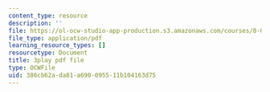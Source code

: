 ```yaml
---
content_type: resource
description: ''
file: https://ol-ocw-studio-app-production.s3.amazonaws.com/courses/8-01sc-classical-mechanics-fall-2016/386cb62ada81a690095511b104163d75_QCA3zOe2xdA.pdf
file_type: application/pdf
learning_resource_types: []
resourcetype: Document
title: 3play pdf file
type: OCWFile
uid: 386cb62a-da81-a690-0955-11b104163d75
---
```

